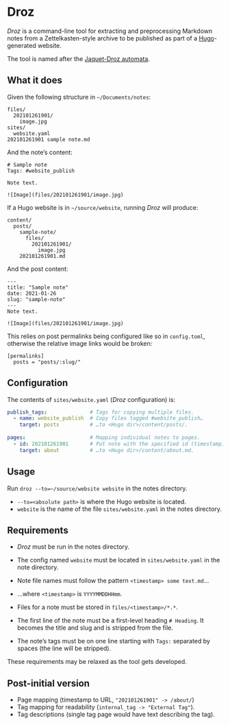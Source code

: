 # Droz

*Droz* is a command-line tool for extracting and preprocessing Markdown notes from a Zettelkasten-style archive to be published as part of a [Hugo](https://gohugo.io)-generated website.

The tool is named after the [Jaquet-Droz automata](https://en.wikipedia.org/wiki/Jaquet-Droz_automata).

## What it does

Given the following structure in `~/Documents/notes`:

```
files/
  202101261901/
    image.jpg
sites/
  website.yaml
202101261901 sample note.md
```

And the note’s content:

```
# Sample note
Tags: #website_publish

Note text.

![Image](files/202101261901/image.jpg)
```

If a Hugo website is in `~/source/website`, running *Droz* will produce:

```
content/
  posts/
    sample-note/
      files/
        202101261901/
          image.jpg
    202101261901.md
```

And the post content:

```
---
title: "Sample note"
date: 2021-01-26
slug: "sample-note"
---
Note text.

![Image](files/202101261901/image.jpg)
```

This relies on post permalinks being configured like so in `config.toml`, otherwise the relative image links would be broken:

```
[permalinks]
  posts = "posts/:slug/"
```

## Configuration

The contents of `sites/website.yaml` (*Droz* configuration) is:

```yaml
publish_tags:              # Tags for copying multiple files.
  - name: website_publish  # Copy files tagged #website_publish…
    target: posts          # …to <Hugo dir>/content/posts/.
    
pages:                     # Mapping individual notes to pages.
  - id: 202101261901       # Put note with the specified id (timestamp)…
    target: about          # …to <Hugo dir>/content/about.md.
```

## Usage

Run `droz --to=~/source/website website` in the notes directory.

* `--to=<absolute path>` is where the Hugo website is located.
* `website` is the name of the file `sites/website.yaml` in the notes directory.

## Requirements

* *Droz* must be run in the notes directory.
* The config named `website` must be located in `sites/website.yaml` in the note directory.

* Note file names must follow the pattern `<timestamp> some text.md`…
* …where `<timestamp>` is `YYYYMMDDHHmm`.
* Files for a note must be stored in `files/<timestamp>/*.*`.
* The first line of the note must be a first-level heading `# Heading`. It becomes the title and slug and is stripped from the file.
* The note’s tags must be on one line starting with `Tags:` separated by spaces (the line will be stripped).

These requirements may be relaxed as the tool gets developed.

## Post-initial version

* Page mapping (timestamp to URL, `"202101261901" -> /about/`)
* Tag mapping for readability (`internal_tag -> "External Tag"`).
* Tag descriptions (single tag page would have text describing the tag).
